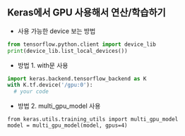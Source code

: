 ## Keras에서 GPU 사용해서 연산/학습하기

  - 사용 가능한 device 보는 방법
  ```python
  from tensorflow.python.client import device_lib
  print(device_lib.list_local_devices())
  ```
  - 방법 1. with문 사용
  ```python
  import keras.backend.tensorflow_backend as K
  with K.tf.device('/gpu:0'):
    # your code
  ```
  - 방법 2. multi_gpu_model 사용
  ```
  from keras.utils.training_utils import multi_gpu_model
  model = multi_gpu_model(model, gpus=4)
  ```
